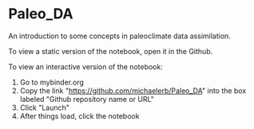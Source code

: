 # Paleo_DA
An introduction to some concepts in paleoclimate data assimilation.

To view a static version of the notebook, open it in the Github.

To view an interactive version of the notebook:
 1. Go to mybinder.org
 2. Copy the link "https://github.com/michaelerb/Paleo_DA" into the box labeled "Github repository name or URL"
 3. Click "Launch"
 4. After things load, click the notebook
